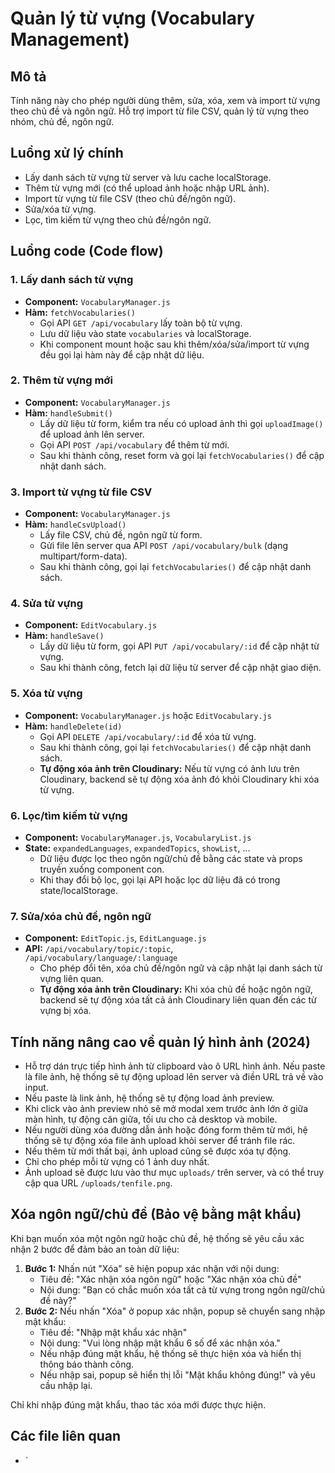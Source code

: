 # Quản lý từ vựng (Vocabulary Management)

## Mô tả

Tính năng này cho phép người dùng thêm, sửa, xóa, xem và import từ vựng theo chủ đề và ngôn ngữ. Hỗ trợ import từ file CSV, quản lý từ vựng theo nhóm, chủ đề, ngôn ngữ.

## Luồng xử lý chính

- Lấy danh sách từ vựng từ server và lưu cache localStorage.
- Thêm từ vựng mới (có thể upload ảnh hoặc nhập URL ảnh).
- Import từ vựng từ file CSV (theo chủ đề/ngôn ngữ).
- Sửa/xóa từ vựng.
- Lọc, tìm kiếm từ vựng theo chủ đề/ngôn ngữ.

## Luồng code (Code flow)

### 1. Lấy danh sách từ vựng

- **Component:** `VocabularyManager.js`
- **Hàm:** `fetchVocabularies()`
  - Gọi API `GET /api/vocabulary` lấy toàn bộ từ vựng.
  - Lưu dữ liệu vào state `vocabularies` và localStorage.
  - Khi component mount hoặc sau khi thêm/xóa/sửa/import từ vựng đều gọi lại hàm này để cập nhật dữ liệu.

### 2. Thêm từ vựng mới

- **Component:** `VocabularyManager.js`
- **Hàm:** `handleSubmit()`
  - Lấy dữ liệu từ form, kiểm tra nếu có upload ảnh thì gọi `uploadImage()` để upload ảnh lên server.
  - Gọi API `POST /api/vocabulary` để thêm từ mới.
  - Sau khi thành công, reset form và gọi lại `fetchVocabularies()` để cập nhật danh sách.

### 3. Import từ vựng từ file CSV

- **Component:** `VocabularyManager.js`
- **Hàm:** `handleCsvUpload()`
  - Lấy file CSV, chủ đề, ngôn ngữ từ form.
  - Gửi file lên server qua API `POST /api/vocabulary/bulk` (dạng multipart/form-data).
  - Sau khi thành công, gọi lại `fetchVocabularies()` để cập nhật danh sách.

### 4. Sửa từ vựng

- **Component:** `EditVocabulary.js`
- **Hàm:** `handleSave()`
  - Lấy dữ liệu từ form, gọi API `PUT /api/vocabulary/:id` để cập nhật từ vựng.
  - Sau khi thành công, fetch lại dữ liệu từ server để cập nhật giao diện.

### 5. Xóa từ vựng

- **Component:** `VocabularyManager.js` hoặc `EditVocabulary.js`
- **Hàm:** `handleDelete(id)`
  - Gọi API `DELETE /api/vocabulary/:id` để xóa từ vựng.
  - Sau khi thành công, gọi lại `fetchVocabularies()` để cập nhật danh sách.
  - **Tự động xóa ảnh trên Cloudinary:** Nếu từ vựng có ảnh lưu trên Cloudinary, backend sẽ tự động xóa ảnh đó khỏi Cloudinary khi xóa từ vựng.

### 6. Lọc/tìm kiếm từ vựng

- **Component:** `VocabularyManager.js`, `VocabularyList.js`
- **State:** `expandedLanguages`, `expandedTopics`, `showList`, ...
  - Dữ liệu được lọc theo ngôn ngữ/chủ đề bằng các state và props truyền xuống component con.
  - Khi thay đổi bộ lọc, gọi lại API hoặc lọc dữ liệu đã có trong state/localStorage.

### 7. Sửa/xóa chủ đề, ngôn ngữ

- **Component:** `EditTopic.js`, `EditLanguage.js`
- **API:** `/api/vocabulary/topic/:topic`, `/api/vocabulary/language/:language`
  - Cho phép đổi tên, xóa chủ đề/ngôn ngữ và cập nhật lại danh sách từ vựng liên quan.
  - **Tự động xóa ảnh trên Cloudinary:** Khi xóa chủ đề hoặc ngôn ngữ, backend sẽ tự động xóa tất cả ảnh Cloudinary liên quan đến các từ vựng bị xóa.

## Tính năng nâng cao về quản lý hình ảnh (2024)

- Hỗ trợ dán trực tiếp hình ảnh từ clipboard vào ô URL hình ảnh. Nếu paste là file ảnh, hệ thống sẽ tự động upload lên server và điền URL trả về vào input.
- Nếu paste là link ảnh, hệ thống sẽ tự động load ảnh preview.
- Khi click vào ảnh preview nhỏ sẽ mở modal xem trước ảnh lớn ở giữa màn hình, tự động căn giữa, tối ưu cho cả desktop và mobile.
- Nếu người dùng xóa đường dẫn ảnh hoặc đóng form thêm từ mới, hệ thống sẽ tự động xóa file ảnh upload khỏi server để tránh file rác.
- Nếu thêm từ mới thất bại, ảnh upload cũng sẽ được xóa tự động.
- Chỉ cho phép mỗi từ vựng có 1 ảnh duy nhất.
- Ảnh upload sẽ được lưu vào thư mục `uploads/` trên server, và có thể truy cập qua URL `/uploads/tenfile.png`.

## Xóa ngôn ngữ/chủ đề (Bảo vệ bằng mật khẩu)

Khi bạn muốn xóa một ngôn ngữ hoặc chủ đề, hệ thống sẽ yêu cầu xác nhận 2 bước để đảm bảo an toàn dữ liệu:

1. **Bước 1:** Nhấn nút "Xóa" sẽ hiện popup xác nhận với nội dung:
   - Tiêu đề: "Xác nhận xóa ngôn ngữ" hoặc "Xác nhận xóa chủ đề"
   - Nội dung: "Bạn có chắc muốn xóa tất cả từ vựng trong ngôn ngữ/chủ đề này?"
2. **Bước 2:** Nếu nhấn "Xóa" ở popup xác nhận, popup sẽ chuyển sang nhập mật khẩu:
   - Tiêu đề: "Nhập mật khẩu xác nhận"
   - Nội dung: "Vui lòng nhập mật khẩu 6 số để xác nhận xóa."
   - Nếu nhập đúng mật khẩu, hệ thống sẽ thực hiện xóa và hiển thị thông báo thành công.
   - Nếu nhập sai, popup sẽ hiển thị lỗi "Mật khẩu không đúng!" và yêu cầu nhập lại.

Chỉ khi nhập đúng mật khẩu, thao tác xóa mới được thực hiện.

## Các file liên quan

- `
